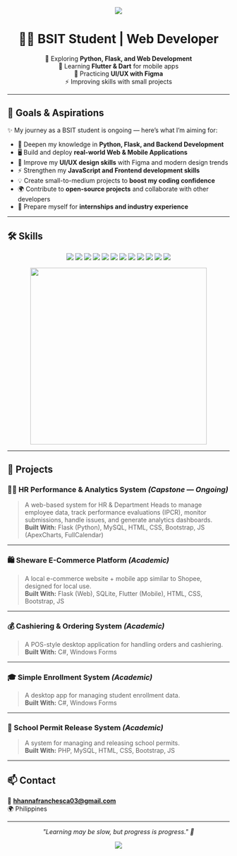 <p align="center">
  <img src="https://capsule-render.vercel.app/api?type=waving&color=0:36d1dc,100:5b86e5&height=220&section=header&text=Hi%2C%20I'm%20Hanna%20Franchesca%20Herradura&fontSize=30&fontColor=fff&animation=twinkling&desc=A%20Web%20Developer%20in%20the%20making%20🚀&descAlignY=65&descAlign=50"/>
</p>

<div align="center">

# 👩‍💻 BSIT Student | Web Developer  
🌱 Exploring **Python, Flask, and Web Development**  
📱 Learning **Flutter & Dart** for mobile apps  
🎨 Practicing **UI/UX with Figma**  
⚡ Improving skills with small projects  

</div>

---

## 🎯 Goals & Aspirations  

✨ My journey as a BSIT student is ongoing — here’s what I’m aiming for:  

- 🌱 Deepen my knowledge in **Python, Flask, and Backend Development**  
- 🖥️ Build and deploy **real-world Web & Mobile Applications**  
- 🎨 Improve my **UI/UX design skills** with Figma and modern design trends  
- ⚡ Strengthen my **JavaScript and Frontend development skills**  
- 💡 Create small-to-medium projects to **boost my coding confidence**  
- 🌍 Contribute to **open-source projects** and collaborate with other developers  
- 🚀 Prepare myself for **internships and industry experience**  

---

## 🛠️ Skills  

<p align="center">
  <img src="https://img.shields.io/badge/python-3670A0?style=for-the-badge&logo=python&logoColor=ffdd54"/>
  <img src="https://img.shields.io/badge/php-%23777BB4.svg?style=for-the-badge&logo=php&logoColor=white"/>
  <img src="https://img.shields.io/badge/html5-%23E34F26.svg?style=for-the-badge&logo=html5&logoColor=white"/>
  <img src="https://img.shields.io/badge/css3-%231572B6.svg?style=for-the-badge&logo=css3&logoColor=white"/>
  <img src="https://img.shields.io/badge/bootstrap-%238511FA.svg?style=for-the-badge&logo=bootstrap&logoColor=white"/>
  <img src="https://img.shields.io/badge/javascript-%23323330.svg?style=for-the-badge&logo=javascript&logoColor=%23F7DF1E"/>
  <img src="https://img.shields.io/badge/flask-%23000.svg?style=for-the-badge&logo=flask&logoColor=white"/>
  <img src="https://img.shields.io/badge/flutter-%2302569B.svg?style=for-the-badge&logo=flutter&logoColor=white"/>
  <img src="https://img.shields.io/badge/dart-%230175C2.svg?style=for-the-badge&logo=dart&logoColor=white"/>
  <img src="https://img.shields.io/badge/figma-%23F24E1E.svg?style=for-the-badge&logo=figma&logoColor=white"/>
  <img src="https://img.shields.io/badge/canva-%2300C4CC.svg?style=for-the-badge&logo=canva&logoColor=white"/>
  <img src="https://img.shields.io/badge/Cisco-PacketTracer-blue?style=for-the-badge&logo=cisco&logoColor=white"/>
</p>
<p align="center">
  <img src="https://user-images.githubusercontent.com/74038190/212747903-e9bdf048-2dc8-41f9-b973-0e72ff07bfba.gif" width="400" />
</p>


---

## 📂 Projects  

### 👩‍💼 HR Performance & Analytics System *(Capstone — Ongoing)*  
> A web-based system for HR & Department Heads to manage employee data, track performance evaluations (IPCR), monitor submissions, handle issues, and generate analytics dashboards.  
**Built With:** Flask (Python), MySQL, HTML, CSS, Bootstrap, JS (ApexCharts, FullCalendar)  

---

### 🛍️ Sheware E-Commerce Platform *(Academic)*  
> A local e-commerce website + mobile app similar to Shopee, designed for local use.  
**Built With:** Flask (Web), SQLite, Flutter (Mobile), HTML, CSS, Bootstrap, JS  

---

### 💰 Cashiering & Ordering System *(Academic)*  
> A POS-style desktop application for handling orders and cashiering.  
**Built With:** C#, Windows Forms  

---

### 🎓 Simple Enrollment System *(Academic)*  
> A desktop app for managing student enrollment data.  
**Built With:** C#, Windows Forms  

---

### 🏫 School Permit Release System *(Academic)*  
> A system for managing and releasing school permits.  
**Built With:** PHP, MySQL, HTML, CSS, Bootstrap, JS  

---

## 📫 Contact  
📧 **hhannafranchesca03@gmail.com**  
🌍 Philippines  

---

<p align="center">
  <i>"Learning may be slow, but progress is progress." 💪</i>
</p>

<p align="center">
  <img src="https://capsule-render.vercel.app/api?type=waving&color=0:36d1dc,100:5b86e5&height=120&section=footer"/>
</p>
